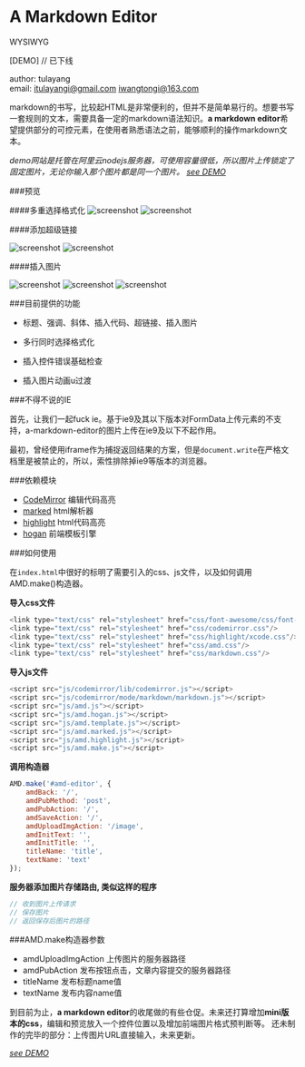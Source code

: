 # A Markdown Editor

WYSIWYG

[DEMO] // 已下线

author: tulayang<br />
email: itulayangi@gmail.com iwangtongi@163.com

markdown的书写，比较起HTML是非常便利的，但并不是简单易行的。想要书写一套规则的文本，需要具备一定的markdown语法知识。**a markdown editor**希望提供部分的可控元素，在使用者熟悉语法之前，能够顺利的操作markdown文本。

*demo网站是托管在阿里云nodejs服务器，可使用容量很低，所以图片上传锁定了固定图片，无论你输入那个图片都是同一个图片。 [see DEMO](http://114.215.131.219/)*

###预览

####多重选择格式化
![screenshot](https://camo.githubusercontent.com/0f3332ab9848ec66cfcbd7a9f288bc701c805b36/687474703a2f2f64322e66726565702e636e2f3137305f3374625f313430363236303032333134657063393533333335342e706e67)
![screenshot](https://camo.githubusercontent.com/fd19d8e01a2ccb45997a215485db22848c2bc32d/687474703a2f2f64332e66726565702e636e2f3137305f3374625f313430363236303032333134646864653533333335342e706e67)

####添加超级链接

![screenshot](https://camo.githubusercontent.com/5ea859a310e823c0c2d5663426da102153e041f6/687474703a2f2f64332e66726565702e636e2f3137305f3374625f313430363236303032333134653033643533333335342e706e67)
![screenshot](https://camo.githubusercontent.com/2f97eba35cd23fb18dafcfc13a394fbe5d4c36a0/687474703a2f2f64332e66726565702e636e2f3137305f3374625f3134303632363030323331346c6b6a713533333335342e706e67)

####插入图片

![screenshot](https://camo.githubusercontent.com/28f9ace908323b2d1bfde7d93ab0ea4554848544/687474703a2f2f64332e66726565702e636e2f3137305f3374625f3134303632363030323331346b6779393533333335342e706e67)
![screenshot](https://camo.githubusercontent.com/9a5cf2a4b32fd32a3390920368411bff1581f583/687474703a2f2f64332e66726565702e636e2f3137305f3374625f313430363236303032333135616b79613533333335342e706e67)
![screenshot](https://camo.githubusercontent.com/4348fd0c23997bc80512573a8afc913811aca0dd/687474703a2f2f64332e66726565702e636e2f3137305f3374625f313430363236303032333134346230323533333335342e706e67)

###目前提供的功能

 * 标题、强调、斜体、插入代码、超链接、插入图片
 
 * 多行同时选择格式化

 * 插入控件错误基础检查

 * 插入图片动画u过渡

###不得不说的IE

首先，让我们一起fuck ie。基于ie9及其以下版本对FormData上传元素的不支持，a-markdown-editor的图片上传在ie9及以下不起作用。

最初，曾经使用iframe作为捕捉返回结果的方案，但是`document.write`在严格文档里是被禁止的，所以，索性排除掉ie9等版本的浏览器。

###依赖模块

 * [CodeMirror](https://github.com/tulayang/CodeMirror) 编辑代码高亮
 * [marked](https://github.com/chjj/marked)  html解析器
 * [highlight](https://github.com/isagalaev/highlight.js)  html代码高亮
 * [hogan](https://github.com/twitter/hogan.js) 前端模板引擎

###如何使用

在`index.html`中很好的标明了需要引入的css、js文件，以及如何调用AMD.make()构造器。


**导入css文件**

```js
<link type="text/css" rel="stylesheet" href="css/font-awesome/css/font-awesome.css"/>
<link type="text/css" rel="stylesheet" href="css/codemirror.css"/>
<link type="text/css" rel="stylesheet" href="css/highlight/xcode.css"/>
<link type="text/css" rel="stylesheet" href="css/amd.css"/>
<link type="text/css" rel="stylesheet" href="css/markdown.css"/>
```

**导入js文件**

```js
<script src="js/codemirror/lib/codemirror.js"></script>
<script src="js/codemirror/mode/markdown/markdown.js"></script>
<script src="js/amd.js"></script>
<script src="js/amd.hogan.js"></script>
<script src="js/amd.template.js"></script>
<script src="js/amd.marked.js"></script>
<script src="js/amd.highlight.js"></script>
<script src="js/amd.make.js"></script>
```

**调用构造器**

```js
AMD.make('#amd-editor', {
    amdBack: '/',
    amdPubMethod: 'post',
    amdPubAction: '/',
    amdSaveAction: '/',
    amdUploadImgAction: '/image',
    amdInitText: '',
    amdInitTitle: '',
    titleName: 'title',
    textName: 'text'
});
```

**服务器添加图片存储路由, 类似这样的程序**

```js
// 收到图片上传请求
// 保存图片
// 返回保存后图片的路径
```

###AMD.make构造器参数

 * amdUploadImgAction  上传图片的服务器路径
 * amdPubAction  发布按钮点击，文章内容提交的服务器路径
 * titleName  发布标题name值
 * textName  发布内容name值

到目前为止，**a markdown editor**的收尾做的有些仓促。未来还打算增加**mini版本的css**，编辑和预览放入一个控件位置以及增加前端图片格式预判断等。 
还未制作的完毕的部分：上传图片URL直接输入，未来更新。

*[see DEMO](http://114.215.131.219/)*
